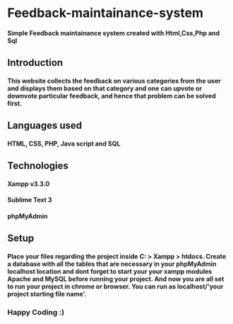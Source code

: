 # Feedback-maintainance-system
#### Simple Feedback maintainance system created with Html,Css,Php and Sql

## Introduction
#### This website collects the feedback on various categories from the user and displays them based on that category and one can upvote or downvote particular feedback, and hence that problem can be solved first.

## Languages used
####    HTML, CSS, PHP, Java script and SQL

## Technologies
#### Xampp v3.3.0
#### Sublime Text 3
#### phpMyAdmin

## Setup
#### Place your files regarding the project inside C: > Xampp > htdocs. Create a database with all the tables that are necessary in your phpMyAdmin localhost location and dont forget to start your your xampp modules Apache and MySQL before running your project. And now you are all set to run your project in chrome or browser. You can run as localhost/'your project starting file name'.

### Happy Coding :)
